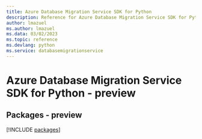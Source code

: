 ```yaml
---
title: Azure Database Migration Service SDK for Python
description: Reference for Azure Database Migration Service SDK for Python
author: lmazuel
ms.author: lmazuel
ms.data: 03/02/2023
ms.topic: reference
ms.devlang: python
ms.service: databasemigrationservice
---
```

# Azure Database Migration Service SDK for Python - preview
## Packages - preview
[!INCLUDE [packages](database-migration-service-index.md)]